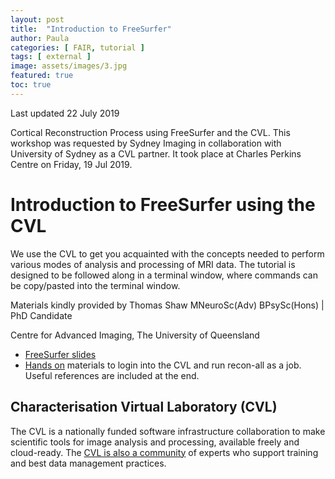```yaml
---
layout: post
title:  "Introduction to FreeSurfer"
author: Paula
categories: [ FAIR, tutorial ]
tags: [ external ]
image: assets/images/3.jpg
featured: true
toc: true
---
```


Last updated 22 July 2019

Cortical Reconstruction Process using FreeSurfer and the CVL. This workshop was
requested by Sydney Imaging in collaboration with University of Sydney as a
CVL partner. It took place at Charles Perkins Centre on Friday, 19 Jul 2019.

# Introduction to FreeSurfer using the CVL

We use the CVL to get you acquainted with the concepts needed to perform
various modes of analysis and processing of MRI data. The tutorial is designed
to be followed along in a terminal window, where commands can be copy/pasted
into the terminal window.

Materials kindly provided by Thomas Shaw MNeuroSc(Adv) BPsySc(Hons) | PhD Candidate

Centre for Advanced Imaging, The University of Queensland

* [FreeSurfer slides](https://drive.google.com/file/d/1c-kFrwxxzNaPcRz7mRr1WRD5cH6Fnq68/view)
* [Hands on](https://hackmd.io/_OJnONm2Qj-__veluKyqFw?view) materials to login into the CVL and run recon-all as a job. Useful references are included at the end.

## Characterisation Virtual Laboratory (CVL)

The CVL is a nationally funded software infrastructure collaboration
to make scientific tools for image analysis and processing, available freely
and cloud-ready. The [CVL is also a community](https://characterisation-virtual-laboratory.github.io/CVL_Community/about) of experts who support training
and best data management practices.
